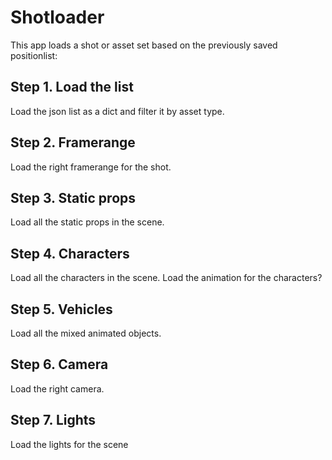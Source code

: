 # Shotloader

This app loads a shot or asset set based on the previously saved positionlist:

## Step 1. Load the list

Load the json list as a dict and filter it by asset type.

## Step 2. Framerange

Load the right framerange for the shot.

## Step 3. Static props

Load all the static props in the scene.

## Step 4. Characters

Load all the characters in the scene.
Load the animation for the characters?

## Step 5. Vehicles

Load all the mixed animated objects.
 
## Step 6. Camera

Load the right camera.

## Step 7. Lights

Load the lights for the scene